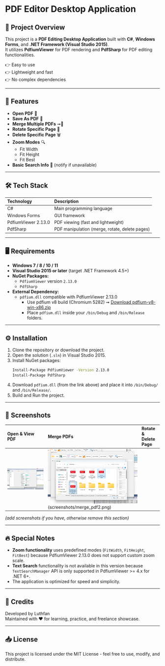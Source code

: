 # PDF Editor Desktop Application

## 📄 Project Overview

This project is a **PDF Editing Desktop Application** built with **C#**, **Windows Forms**, and **.NET Framework (Visual Studio 2015)**.  
It utilizes **PdfiumViewer** for PDF rendering and **PdfSharp** for PDF editing functionalities.

👉 Easy to use  
👉 Lightweight and fast  
👉 No complex dependencies

---

## 🚀 Features

- **Open PDF** 📂
- **Save As PDF** 📆
- **Merge Multiple PDFs** ➞️📄
- **Rotate Specific Page** 🔄
- **Delete Specific Page** 🗑️
- **Zoom Modes** 🔍
  - Fit Width
  - Fit Height
  - Fit Best
- **Basic Search Info** 🔎 (notify if unavailable)

---

## 🛠️ Tech Stack

| Technology | Description |
|:---|:---|
| C# | Main programming language |
| Windows Forms | GUI framework |
| PdfiumViewer 2.13.0 | PDF viewing (fast and lightweight) |
| PdfSharp | PDF manipulation (merge, rotate, delete pages) |

---

## 🖥️ Requirements

- **Windows 7 / 8 / 10 / 11**
- **Visual Studio 2015 or later** (target .NET Framework 4.5+)
- **NuGet Packages:**
  - `PdfiumViewer` version `2.13.0`
  - `PdfSharp`
- **External Dependency:**
  - `pdfium.dll` compatible with PdfiumViewer 2.13.0
    - Use pdfium v8 build (Chromium 5282) ➞ [Download pdfium-v8-win-x86.zip](https://github.com/bblanchon/pdfium-binaries/releases/download/chromium%2F5282/pdfium-v8-win-x86.zip)
    - Place `pdfium.dll` inside your `/bin/Debug` and `/bin/Release` folders.

---

## ⚙️ Installation

1. Clone the repository or download the project.
2. Open the solution (`.sln`) in Visual Studio 2015.
3. Install NuGet packages:
   ```bash
   Install-Package PdfiumViewer -Version 2.13.0
   Install-Package PdfSharp
   ```
4. Download `pdfium.dll` (from the link above) and place it into `/bin/Debug/` and `/bin/Release/`.
5. Build and Run the project.

---

## 📸 Screenshots

| Open & View PDF | Merge PDFs | Rotate & Delete Page |
|:---|:---|:---|
| ![Open PDF](screenshots/open_pdf.png) | ![Merge PDF](screenshots/merge_pdf1.png) (screenshots/merge_pdf2.png)|

*(add screenshots if you have, otherwise remove this section)*

---

## 🔥 Special Notes

- **Zoom functionality** uses predefined modes (`FitWidth`, `FitHeight`, `FitBest`) because PdfiumViewer 2.13.0 does not support custom zoom scale.
- **Text Search** functionality is not available in this version because `TextSearchManager` API is only supported in PdfiumViewer >= 4.x for .NET 6+.
- The application is optimized for speed and simplicity.

---

## 💬 Credits

Developed by Luthfan  
Maintained with ❤️ for learning, practice, and freelance showcase.

---

## 📥 License

This project is licensed under the MIT License - feel free to use, modify, and distribute.

